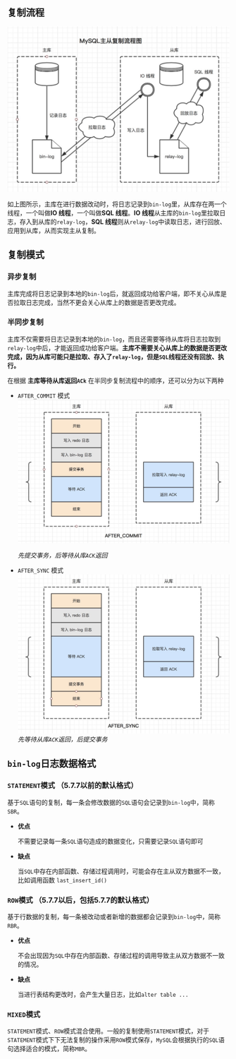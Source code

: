 ## 复制流程
![MySQL主从复制流程图](./MySQL主从复制流程图.jpg)

如上图所示，主库在进行数据改动时，将日志记录到`bin-log`里，从库存在两一个线程，一个叫做**IO 线程**，一个叫做**SQL 线程**。**IO 线程**从主库的`bin-log`里拉取日志，存入到从库的`relay-log`，**SQL 线程**则从`relay-log`中读取日志，进行回放、应用到从库，从而实现主从复制。

## 复制模式

### 异步复制
主库完成将日志记录到本地的`bin-log`后，就返回成功给客户端，即不关心从库是否拉取日志完成，当然不更会关心从库上的数据是否更改完成。

### 半同步复制

主库不仅需要将日志记录到本地的`bin-log`，而且还需要等待从库将日志拉取到`relay-log`中后，才能返回成功给客户端。**主库不需要关心从库上的数据是否更改完成，因为从库可能只是拉取、存入了`relay-log`，但是`SQL`线程还没有回放、执行。**

在根据 **主库等待从库返回`ACk`** 在半同步复制流程中的顺序，还可以分为以下两种

+ `AFTER_COMMIT` 模式
![MySQL半同步复制之AFTER_COMMIT](./MySQL半同步复制之AFTER_COMMIT.jpg)

    *先提交事务，后等待从库`ACK`返回*

+ `AFTER_SYNC` 模式
![MySQL半同步复制之AFTER_SYNC](./MySQL半同步复制之AFTER_SYNC.jpg)
    *先等待从库`ACK`返回，后提交事务*

## `bin-log`日志数据格式

### `STATEMENT`模式 **（5.7.7以前的默认格式）**

基于`SQL`语句的复制，每一条会修改数据的`SQL`语句会记录到`bin-log`中，简称`SBR`。

+ **优点**
  
  不需要记录每一条`SQL`语句造成的数据变化，只需要记录`SQL`语句即可

+ **缺点**
  
  当`SQL`中存在内部函数、存储过程调用时，可能会存在主从双方数据不一致，比如调用函数 `last_insert_id()`

### `ROW`模式 **（5.7.7以后，包括5.7.7的默认格式）**

基于行数据的复制，每一条被改动或者新增的数据都会记录到`bin-log`中，简称`RBR`。

+ **优点**

  不会出现因为`SQL`中存在内部函数、存储过程的调用导致主从双方数据不一致的情况。

+ **缺点**

  当进行表结构更改时，会产生大量日志，比如`alter table ...`

### `MIXED`模式

`STATEMENT`模式、`ROW`模式混合使用。一般的复制使用`STATEMENT`模式，对于`STATEMENT`模式下下无法复制的操作采用`ROW`模式保存，`MySQL`会根据执行的`SQL`语句选择适合的模式，简称`MBR`。